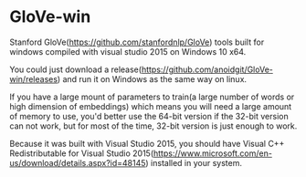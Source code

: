 # GloVe-win
Stanford GloVe(https://github.com/stanfordnlp/GloVe) tools built for windows compiled with visual studio 2015 on Windows 10 x64.

You could just download a release(https://github.com/anoidgit/GloVe-win/releases) and run it on Windows as the same way on linux.

If you have a large mount of parameters to train(a large number of words or high dimension of embeddings) which means you will need a large amount of memory to use, you'd better use the 64-bit version if the 32-bit version can not work, but for most of the time, 32-bit version is just enough to work.

Because it was built with Visual Studio 2015, you should have Visual C++ Redistributable for Visual Studio 2015(https://www.microsoft.com/en-us/download/details.aspx?id=48145) installed in your system.
